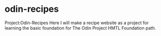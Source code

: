 # odin-recipes
Project:Odin-Recipes
Here I will make a recipe website as a project for learning the basic foundation for The Odin Project HMTL Foundation path.